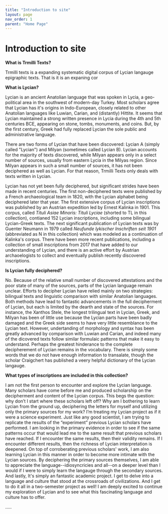 ```yaml
---
title: "Introduction to site"
layout: page
nav_order: 1
parent: "Home Page"
---
```


# Introduction to site 

**What is Trmilli Texts?**

Trmilli texts is a expanding systematic digital corpus of Lycian langauge epigraphic texts. That is it is an expaning cor

**What is Lycian?**

Lycian is an ancient Anatolian language that was spoken in Lycia, a geo-political area in the southwest of modern-day Turkey. Most scholars agree that Lycian has it's origins in Indo-European, closely related to other Anatolian languages like Luwian, Carian, and (distantly) Hittite. It seems that Lycian maintained a strong written presence in Lycia during the 4th and 5th centuries BCE, appearing on stone, tombs, monuments, and coins. But, by the first century, Greek had fully replaced Lycian the sole public and administrative language.  

There are two forms of Lycian that have been discovered: Lycian A (simply called "Lycian") and Milyan (sometimes called Lycian B). Lycian accounts for the majority of texts discovered, while Milyan appears only in a select number of sources, usually from eastern Lycia in the Milyas region. Since Milyan appears in such a small number of sources, it has not been deciphered as well as Lycian. For that reason, Trmilli Texts only deals with texts written in Lycian. 

Lycian has not yet been fully deciphered, but significant strides have been made in recent centuries. The first non-deciphered texts were published by a French archaeological team in 1820, with the Lycian alphabet being deciphered later that year. The first extensive corpus of Lycian inscriptions was published by an Austrian expedition led by Ernest Kalinka in 1901. This corpus, called *Tituli Asiae Minoris: Tituli Lyciae* (shorted to TL in this collection), contianed 152 Lycian inscriptions, including some bilingual Lycian-Greek texts. The next significant publication of Lycian texts was by Guenter Neumann in 1979 called *Neufunde lykischer Inschriften seit 1901* (abbreviated as N in this collection) which was modeled as a continuation of Kalinka's corpus. There have been more recent publications, including a collection of small inscriptions from 2017 that have added to our understanding of Lycian, and there is an active effort by Austrian archaoelogists to collect and eventually publish recently discovered inscriptions. 

**Is Lycian fully deciphered?**

No. Because of the relative small number of discovered attestations and the poor state of many of the sources, parts of the Lycian language remain unclear. Efforts to decipher Lycian have relied mainly on two strategies: bilingual texts and linguistic comparison with similar Anatolian languages. Both methods have lead to fantastic advancements in the full decipherment of Lycian, but each is limited by the dearth and state of the sources. For instance, the Xanthos Stele, the longest trilingual text in Lycian, Greek, and Milyan has been of little use because the Lycian parts have been badly damaged and the Greek side seems to have very little resemblance to the Lycian text. However, undertanding of morphology and syntax has been greatly advanced by comparison with Luwian and Carian, and indeed many of the dicovered texts follow similar formulaic patterns that make it easy to understand. Perhaps the greatest hinderance to the complete decipherement of Lycian remains in the vocabulary. There is simply some words that we do not have enough information to transalate, though the scholar Craigchert has published a veery helpful dictionary of the Lycian langauge. 

**What types of inscriptions are included in this collection?**

I am not the first person to encounter and explore the Lycian language. Many scholars have come before me and produced scholarship on the decipherment and content of the Lycian corpus. This begs the question: why don’t I start where these scholars left off? Why am I bothering to learn Lycian from the ground up, deciphering the letters for myself and utilizing only the primary sources for my work? I’m treating my Lycian project as if it were a science experiment. Just like any good scientist, I am trying to replicate the results of the “experiment” previous Lycian scholars have performed. I am looking in the primary evidence in order to see if the same patterns occur that would lead me to the same result that previous scholars have reached. If I encounter the same results, then their validity remains. If I encounter different results, then the richness of Lycian interpretation is deepened. On top of corroberating previous scholars' work, I am also learning Lycian in this manner in order to become more intimate with the Lycian sources. By deciphering the primary sources themselves, I am able to appreciate the language--idiosyncricies and all--on a deeper level than I would if I were to simply learn the langauge through the secondary sources. And lastly, It's simply an fantastic academic project. I get to delve into a language and culture that stood at the crossroads of civilizations. And I get to do it all in a two-semester project as well! I am deeply excited to continue my exploration of Lycian and to see what this fascinating language and culture has to offer.




.....
